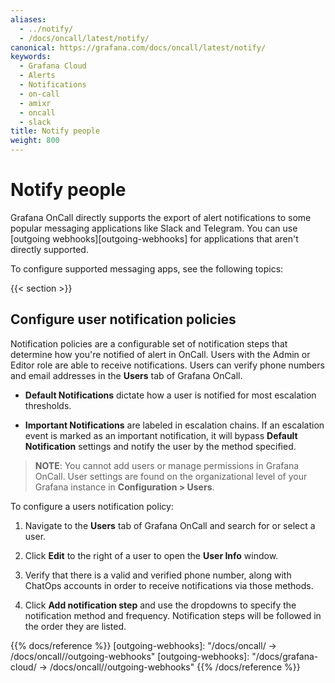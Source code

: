 ```yaml
---
aliases:
  - ../notify/
  - /docs/oncall/latest/notify/
canonical: https://grafana.com/docs/oncall/latest/notify/
keywords:
  - Grafana Cloud
  - Alerts
  - Notifications
  - on-call
  - amixr
  - oncall
  - slack
title: Notify people
weight: 800
---
```


# Notify people

Grafana OnCall directly supports the export of alert notifications to some popular messaging applications like Slack and
Telegram. You can use [outgoing webhooks][outgoing-webhooks] for applications that aren't directly
supported.

To configure supported messaging apps, see the following topics:

{{< section >}}

## Configure user notification policies

Notification policies are a configurable set of notification steps that determine how you're notified of alert in OnCall. Users with the Admin or Editor role are
able to receive notifications.
Users can verify phone numbers and email addresses in the **Users** tab of Grafana OnCall.

- **Default Notifications** dictate how a user is notified for most escalation thresholds.

- **Important Notifications** are labeled in escalation chains. If an escalation event is marked as an important notification,
it will bypass **Default Notification** settings and notify the user by the method specified.

> **NOTE**: You cannot add users or manage permissions in Grafana OnCall. User settings are found on the
> organizational level of your Grafana instance in **Configuration > Users**.

To configure a users notification policy:

1. Navigate to the **Users** tab of Grafana OnCall and search for or select a user.

1. Click **Edit** to the right of a user to open the **User Info** window.

1. Verify that there is a valid and verified phone number, along with ChatOps accounts in order to receive notifications via those methods.

1. Click **Add notification step** and use the dropdowns to specify the notification method and frequency. Notification steps will be followed in the order they
are listed.

{{% docs/reference %}}
[outgoing-webhooks]: "/docs/oncall/ -> /docs/oncall/<ONCALL VERSION>/outgoing-webhooks"
[outgoing-webhooks]: "/docs/grafana-cloud/ -> /docs/oncall/<ONCALL VERSION>/outgoing-webhooks"
{{% /docs/reference %}}
